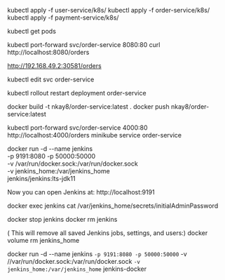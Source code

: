 kubectl apply -f user-service/k8s/
kubectl apply -f order-service/k8s/
kubectl apply -f payment-service/k8s/

kubectl get pods

kubectl port-forward svc/order-service 8080:80
curl http://localhost:8080/orders

http://192.168.49.2:30581/orders

kubectl edit svc order-service

kubectl rollout restart deployment order-service

docker build -t nkay8/order-service:latest .
docker push nkay8/order-service:latest

kubectl port-forward svc/order-service 4000:80
http://localhost:4000/orders
minikube service order-service

docker run -d --name jenkins \
  -p 9191:8080 -p 50000:50000 \
  -v /var/run/docker.sock:/var/run/docker.sock \
  -v jenkins_home:/var/jenkins_home \
  jenkins/jenkins:lts-jdk11


Now you can open Jenkins at:
 http://localhost:9191 

 docker exec jenkins cat /var/jenkins_home/secrets/initialAdminPassword

docker stop jenkins
docker rm jenkins

( This will remove all saved Jenkins jobs, settings, and users:)
docker volume rm jenkins_home 







docker run -d --name jenkins `
  -p 9191:8080 -p 50000:50000 `
  -v //var/run/docker.sock:/var/run/docker.sock `
  -v jenkins_home:/var/jenkins_home `
  jenkins-docker
